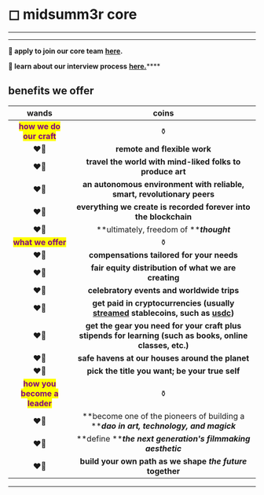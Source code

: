 # ◻ midsumm3r core

****

****

**🌹 apply to join our core team** [**here**](https://e7sof51sgtf.typeform.com/to/DlbXPCYQ?typeform-source=www.midsummer.party)**.**

**🌹 learn about our interview process** [**here.**](https://midsumm3r.notion.site/interview-process-at-midsumm3r-2e89b32d141144b2b18c57c7094a2bc8)****





## benefits we offer

<mark style="color:green;"></mark>

|                              wands                             |                                                                                    coins                                                                                    |
| :------------------------------------------------------------: | :-------------------------------------------------------------------------------------------------------------------------------------------------------------------------: |
|   <mark style="color:purple;">**how we do our craft**</mark>   |                                                                                      ⚱️                                                                                     |
|                              ❤️‍🔥                             |                                                                         **remote and flexible work**                                                                        |
|                              ❤️‍🔥                             |                                                          **travel the world with mind-liked folks to produce art**                                                          |
|                              ❤️‍🔥                             |                                                   **an autonomous environment with reliable, smart, revolutionary peers**                                                   |
|                              ❤️‍🔥                             |                                                       **everything we create is recorded forever into the blockchain**                                                      |
|                              ❤️‍🔥                             |                                                                   **ultimately, freedom of **_**thought**_                                                                  |
|      <mark style="color:purple;">**what we offer**</mark>      |                                                                                      ⚱️                                                                                     |
|                              ❤️‍🔥                             |                                                                  **compensations tailored for your needs**                                                                  |
|                              ❤️‍🔥                             |                                                             **fair equity distribution of what we are creating**                                                            |
|                              ❤️‍🔥                             |                                                                 **celebratory events and worldwide trips**                                                                  |
|                              ❤️‍🔥                             | **get paid in cryptocurrencies (usually** [**streamed**](https://sablier.finance/) **stablecoins, such as** [**usdc**](https://coinmarketcap.com/currencies/usd-coin/)**)** |
|                              ❤️‍🔥                             |                                  **get the gear you need for your craft plus stipends for learning (such as books, online classes, etc.)**                                  |
|                              ❤️‍🔥                             |                                                               **safe havens at our houses around the planet**                                                               |
|                              ❤️‍🔥                             |                                                                **pick the title you want; be your true self**                                                               |
| <mark style="color:purple;">**how you become a leader**</mark> |                                                                                      ⚱️                                                                                     |
|                              ❤️‍🔥                             |                                            **become one of the pioneers of building a **_**dao in art, technology, and magick**_                                            |
|                              ❤️‍🔥                             |                                                         **define **_**the next generation's filmmaking aesthetic**_                                                         |
|                              ❤️‍🔥                             |                                                       **build your own path as we shape **_**the future**_** together**                                                     |

****

